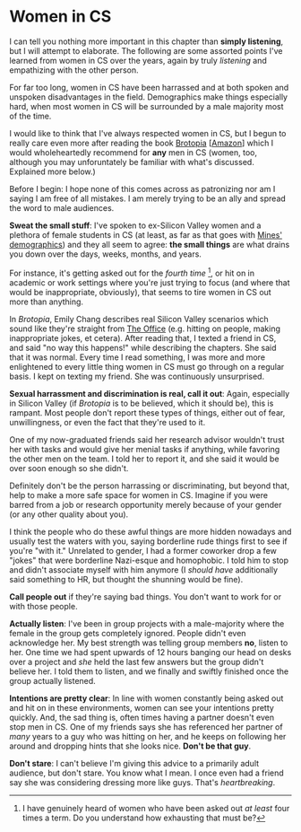 # Women in CS

I can tell you nothing more important in this chapter
than **simply listening**, but I will attempt to elaborate.
The following are some assorted points I've learned from
women in CS over the years, again by truly *listening*
and empathizing with the other person.

For far too long, women in CS have been harrassed and
at both spoken and unspoken disadvantages in the field.
Demographics make things especially hard, when most women
in CS will be surrounded by a male majority most of the time.

I would like to think that I've always respected women in CS,
but I begun to really care even more after reading the book
[Brotopia](https://en.wikipedia.org/wiki/Brotopia) \[[Amazon](https://www.amazon.com/Brotopia-Breaking-Boys-Silicon-Valley/dp/0735213534)] which I
would wholeheartedly recommend for **any** men in CS (women, too,
although you may unforuntately be familiar with what's discussed.
Explained more below.)

Before I begin: I hope none of this comes across as patronizing nor
am I saying I am free of all mistakes. I am merely trying to be an
ally and spread the word to male audiences.

**Sweat the small stuff**: I've spoken to ex-Silicon Valley women and
a plethora of female students in CS (at least, as far as that goes with [Mines' demographics](https://www.mines.edu/diversity/annual-report-2021/recruitment/)) and they all seem to agree:
**the small things** are what drains you down over the days, weeks, months, and years.

For instance, it's getting asked out for the *fourth time* [^ref1], or hit on in academic or
work settings where you're just trying to focus (and where that would be inappropriate, 
obviously), that seems to tire women in CS out more than anything.

In *Brotopia*, Emily Chang describes real Silicon Valley scenarios which sound like they're 
straight from [The Office](https://en.wikipedia.org/wiki/The_Office_(American_TV_series)) (e.g.
hitting on people, making inappropriate jokes, et cetera). After reading that, I texted a friend 
in CS, and said "no way this happens!" while describing the chapters. She said that it was normal.
Every time I read something, I was more and more enlightened to every little thing women in CS must go through on a regular basis. I kept on texting my friend. She was continuously unsurprised.

**Sexual harrassment and discrimination is real, call it out**: Again, especially in
Silicon Valley (if *Brotopia* is to be believed, which it should be), this is rampant.
Most people don't report these types of things, either out of fear, unwillingness,
or even the fact that they're used to it.

One of my now-graduated friends said her research advisor wouldn't trust her with
tasks and would give her menial tasks if anything, while favoring the other men on
the team. I told her to report it, and she said it would be over soon enough so she didn't.

Definitely don't be the person harrassing or discriminating, but beyond that, help
to make a more safe space for women in CS. Imagine if you were barred from a job or
research opportunity merely because of your gender (or any other quality about you).

I think the people who do these awful things are more hidden nowadays and usually
test the waters with you, saying borderline rude things first to see if you're "with it."
Unrelated to gender, I had a former coworker drop a few "jokes" that were borderline 
Nazi-esque and homophobic. I told him to stop and didn't associate myself with him anymore
(I *should have* additionally said something to HR, but thought the shunning would be fine).

**Call people out** if they're saying bad things. You don't want to work for or with those people.

**Actually listen**: I've been in group projects with a male-majority where the female in
the group gets completely ignored. People didn't even acknowledge her. My best strength
was telling group members **no**, listen to her. One time we had spent upwards of 12 hours 
banging our head on desks over a project and *she* held the last few answers but the group didn't 
believe her. I told them to listen, and we finally and swiftly finished once the group actually listened.

**Intentions are pretty clear**: In line with women constantly being asked out and hit on
in these environments, women can see your intentions pretty quickly. And, the sad thing is,
often times having a partner doesn't even stop men in CS. One of my friends says she has
referenced her partner of *many* years to a guy who was hitting on her, and he keeps on
following her around and dropping hints that she looks nice. **Don't be that guy**.

**Don't stare**: I can't believe I'm giving this advice to a primarily adult audience,
but don't stare. You know what I mean. I once even had a friend say she was considering
dressing more like guys. That's *heartbreaking*.


[^ref1]: I have genuinely heard of women who have been asked out *at least*
four times a term. Do you understand how exhausting that must be?
